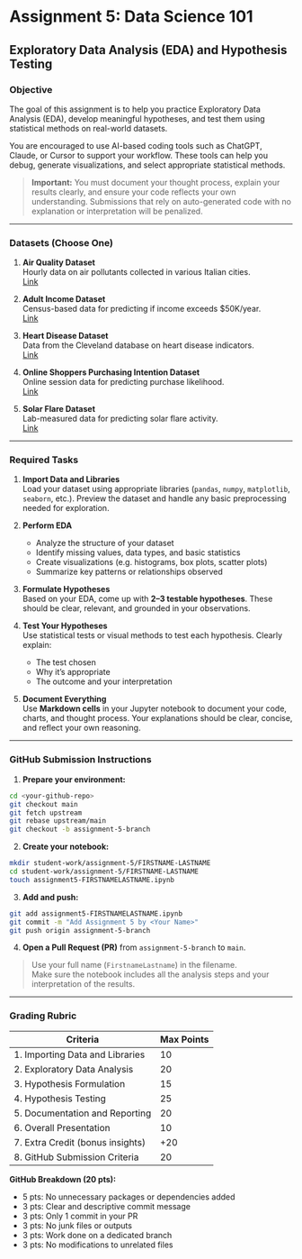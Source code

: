 # Assignment 5: Data Science 101

## Exploratory Data Analysis (EDA) and Hypothesis Testing

### Objective

The goal of this assignment is to help you practice Exploratory Data Analysis (EDA), develop meaningful hypotheses, and test them using statistical methods on real-world datasets.

You are encouraged to use AI-based coding tools such as ChatGPT, Claude, or Cursor to support your workflow. These tools can help you debug, generate visualizations, and select appropriate statistical methods.

> **Important:** You must document your thought process, explain your results clearly, and ensure your code reflects your own understanding. Submissions that rely on auto-generated code with no explanation or interpretation will be penalized.

---

### Datasets (Choose One)

1. **Air Quality Dataset**  
   Hourly data on air pollutants collected in various Italian cities.  
   [Link](https://archive.ics.uci.edu/ml/datasets/Air+quality)

2. **Adult Income Dataset**  
   Census-based data for predicting if income exceeds $50K/year.  
   [Link](https://archive.ics.uci.edu/ml/datasets/Adult)

3. **Heart Disease Dataset**  
   Data from the Cleveland database on heart disease indicators.  
   [Link](https://archive.ics.uci.edu/ml/datasets/Heart+Disease)

4. **Online Shoppers Purchasing Intention Dataset**  
   Online session data for predicting purchase likelihood.  
   [Link](https://archive.ics.uci.edu/ml/datasets/Online+Shoppers+Purchasing+Intention+Dataset)

5. **Solar Flare Dataset**  
   Lab-measured data for predicting solar flare activity.  
   [Link](https://archive.ics.uci.edu/ml/datasets/Solar+Flare)

---

### Required Tasks

1. **Import Data and Libraries**  
   Load your dataset using appropriate libraries (`pandas`, `numpy`, `matplotlib`, `seaborn`, etc.). Preview the dataset and handle any basic preprocessing needed for exploration.

2. **Perform EDA**
   - Analyze the structure of your dataset
   - Identify missing values, data types, and basic statistics
   - Create visualizations (e.g. histograms, box plots, scatter plots)
   - Summarize key patterns or relationships observed

3. **Formulate Hypotheses**  
   Based on your EDA, come up with **2–3 testable hypotheses**. These should be clear, relevant, and grounded in your observations.

4. **Test Your Hypotheses**  
   Use statistical tests or visual methods to test each hypothesis. Clearly explain:
   - The test chosen
   - Why it’s appropriate
   - The outcome and your interpretation

5. **Document Everything**  
   Use **Markdown cells** in your Jupyter notebook to document your code, charts, and thought process. Your explanations should be clear, concise, and reflect your own reasoning.

---

### GitHub Submission Instructions

1. **Prepare your environment:**
```bash
cd <your-github-repo>
git checkout main
git fetch upstream
git rebase upstream/main
git checkout -b assignment-5-branch
```

2. **Create your notebook:**
```bash
mkdir student-work/assignment-5/FIRSTNAME-LASTNAME
cd student-work/assignment-5/FIRSTNAME-LASTNAME
touch assignment5-FIRSTNAMELASTNAME.ipynb
```

3. **Add and push:**
```bash
git add assignment5-FIRSTNAMELASTNAME.ipynb
git commit -m "Add Assignment 5 by <Your Name>"
git push origin assignment-5-branch
```

4. **Open a Pull Request (PR)** from `assignment-5-branch` to `main`.

> Use your full name (`FirstnameLastname`) in the filename.  
> Make sure the notebook includes all the analysis steps and your interpretation of the results.

---

### Grading Rubric

| Criteria                        | Max Points |
|---------------------------------|------------|
| 1. Importing Data and Libraries | 10         |
| 2. Exploratory Data Analysis    | 20         |
| 3. Hypothesis Formulation       | 15         |
| 4. Hypothesis Testing           | 25         |
| 5. Documentation and Reporting  | 20         |
| 6. Overall Presentation         | 10         |
| 7. Extra Credit (bonus insights)| +20        |
| 8. GitHub Submission Criteria   | 20         |

**GitHub Breakdown (20 pts):**
- 5 pts: No unnecessary packages or dependencies added  
- 3 pts: Clear and descriptive commit message  
- 3 pts: Only 1 commit in your PR  
- 3 pts: No junk files or outputs  
- 3 pts: Work done on a dedicated branch  
- 3 pts: No modifications to unrelated files
